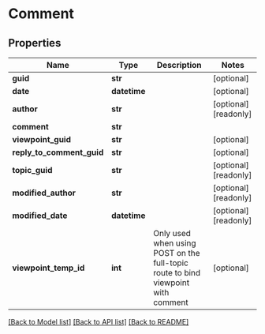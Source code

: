 # Comment

## Properties
Name | Type | Description | Notes
------------ | ------------- | ------------- | -------------
**guid** | **str** |  | [optional] 
**date** | **datetime** |  | [optional] 
**author** | **str** |  | [optional] [readonly] 
**comment** | **str** |  | 
**viewpoint_guid** | **str** |  | [optional] 
**reply_to_comment_guid** | **str** |  | [optional] 
**topic_guid** | **str** |  | [optional] [readonly] 
**modified_author** | **str** |  | [optional] [readonly] 
**modified_date** | **datetime** |  | [optional] [readonly] 
**viewpoint_temp_id** | **int** | Only used when using POST on the full-topic route to bind viewpoint with comment | [optional] 

[[Back to Model list]](../README.md#documentation-for-models) [[Back to API list]](../README.md#documentation-for-api-endpoints) [[Back to README]](../README.md)


